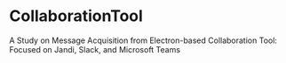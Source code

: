 # CollaborationTool
A Study on Message Acquisition from Electron-based Collaboration Tool: Focused on Jandi, Slack, and Microsoft Teams
